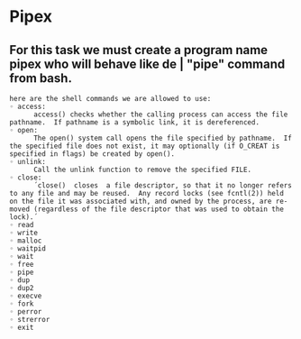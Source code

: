 # Pipex

## For this task we must create a program name pipex who will behave like de | "pipe" command from bash.
    here are the shell commands we are allowed to use:
    ◦ access:
          access() checks whether the calling process can access the file pathname.  If pathname is a symbolic link, it is dereferenced.
    ◦ open:
          The open() system call opens the file specified by pathname.  If the specified file does not exist, it may optionally (if O_CREAT is specified in flags) be created by open().
    ◦ unlink:
          Call the unlink function to remove the specified FILE.
    ◦ close:
          ´close()  closes  a file descriptor, so that it no longer refers to any file and may be reused.  Any record locks (see fcntl(2)) held on the file it was associated with, and owned by the process, are re‐moved (regardless of the file descriptor that was used to obtain the lock).´
    ◦ read
    ◦ write
    ◦ malloc
    ◦ waitpid
    ◦ wait
    ◦ free
    ◦ pipe
    ◦ dup
    ◦ dup2
    ◦ execve
    ◦ fork
    ◦ perror
    ◦ strerror
    ◦ exit
